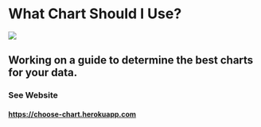 # What Chart Should I Use? 

[<img src="https://choose-chart.herokuapp.com/static/img/choose_chart.png">](https://choose-chart.herokuapp.com)

## Working on a guide to determine the best charts for your data.

### See Website
#### https://choose-chart.herokuapp.com